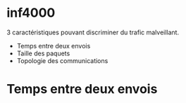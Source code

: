 inf4000
=======

3 caractéristiques pouvant discriminer du trafic malveillant.
* Temps entre deux envois
* Taille des paquets
* Topologie des communications


# Temps entre deux envois
